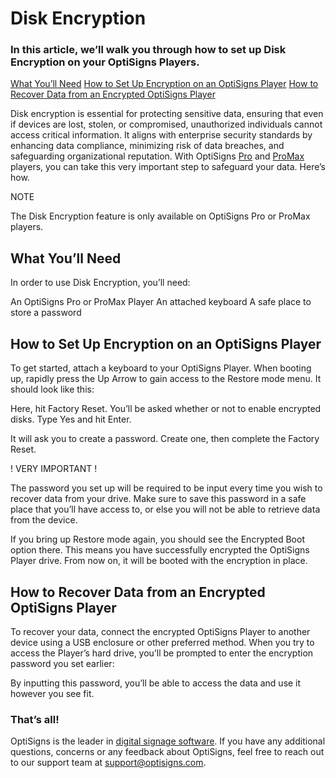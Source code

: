 # Disk Encryption

### In this article, we’ll walk you through how to set up Disk Encryption on your OptiSigns Players.


[What You’ll Need](#WhatYouNeed)
[How to Set Up Encryption on an OptiSigns Player](#EncryptionSetup)
[How to Recover Data from an Encrypted OptiSigns Player](#RecoverData)

Disk encryption is essential for protecting sensitive data, ensuring that even if devices are lost, stolen, or compromised, unauthorized individuals cannot access critical information. It aligns with enterprise security standards by enhancing data compliance, minimizing risk of data breaches, and safeguarding organizational reputation.
With OptiSigns [Pro](https://shop.optisigns.com/collections/shop-page/products/optisigns-digital-signage-player) and [ProMax](https://shop.optisigns.com/products/optisigns-promax-signage-player?_pos=1&_sid=5d9445a9c&_ss=r) players, you can take this very important step to safeguard your data. Here’s how.



NOTE


The Disk Encryption feature is only available on OptiSigns Pro or ProMax players.






## What You’ll Need

In order to use Disk Encryption, you’ll need:

An OptiSigns Pro or ProMax Player
An attached keyboard
A safe place to store a password




## How to Set Up Encryption on an OptiSigns Player

To get started, attach a keyboard to your OptiSigns Player. When booting up, rapidly press the Up Arrow to gain access to the Restore mode menu. It should look like this:

Here, hit Factory Reset. You’ll be asked whether or not to enable encrypted disks. Type Yes and hit Enter.

It will ask you to create a password. Create one, then complete the Factory Reset.


  


! VERY IMPORTANT !


The password you set up will be required to be input every time you wish to recover data from your drive. Make sure to save this password in a safe place that you’ll have access to, or else you will not be able to retrieve data from the device.




If you bring up Restore mode again, you should see the Encrypted Boot option there. This means you have successfully encrypted the OptiSigns Player drive. From now on, it will be booted with the encryption in place.




## How to Recover Data from an Encrypted OptiSigns Player

To recover your data, connect the encrypted OptiSigns Player to another device using a USB enclosure or other preferred method. When you try to access the Player’s hard drive, you’ll be prompted to enter the encryption password you set earlier:

By inputting this password, you’ll be able to access the data and use it however you see fit.

### That’s all!

OptiSigns is the leader in [digital signage software](https://www.optisigns.com/). If you have any additional questions, concerns or any feedback about OptiSigns, feel free to reach out to our support team at [support@optisigns.com](mailto:support@optisigns.com).